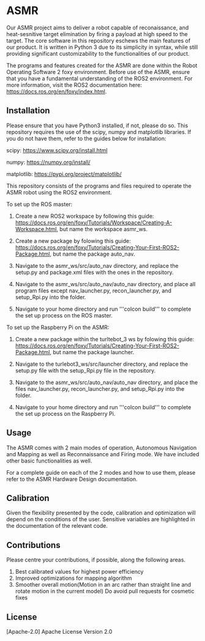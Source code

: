 # ASMR

Our ASMR project aims to deliver a robot capable of reconaissance, and heat-sesnitive target elimination
by firing a payload at high speed to the target. The core software in this repository eschews the main
features of our product. It is written in Python 3 due to its simplicity in syntax, while still providing
significant customizability to the functionalities of our product.

The programs and features created for the ASMR are done within the Robot Operating Software 2 foxy environment. Before use of the ASMR, ensure that you have a fundamental understanding of the ROS2 environment. For more information, visit the ROS2 documentation here: https://docs.ros.org/en/foxy/index.html.

## Installation

Please ensure that you have Python3 installed, if not, please do so.
This repository requires the use of the scipy, numpy and matplotlib libraries.
If you do not have them, refer to the guides below for installation:

scipy: https://www.scipy.org/install.html

numpy: https://numpy.org/install/

matplotlib: https://pypi.org/project/matplotlib/


This repository consists of the programs and files required to operate the ASMR robot using the ROS2 environment.

To set up the ROS master:

1. Create a new ROS2 workspace by following this guide: https://docs.ros.org/en/foxy/Tutorials/Workspace/Creating-A-Workspace.html, but name the workspace asmr_ws.

2. Create a new package by folowing this guide: https://docs.ros.org/en/foxy/Tutorials/Creating-Your-First-ROS2-Package.html, but name the package auto_nav.

3. Navigate to the asmr_ws/src/auto_nav directory, and replace the setup.py and package.xml files with the ones in the repository.

4. Navigate to the asmr_ws/src/auto_nav/auto_nav directory, and place all program files except nav_launcher.py, recon_launcher.py, and setup_Rpi.py into the folder.

5. Navigate to your home directory and run 
'''colcon build''' 
to complete the set up process on the ROS master.


To set up the Raspberry Pi on the ASMR:

1. Create a new package within the turltebot_3 ws by folowing this guide: https://docs.ros.org/en/foxy/Tutorials/Creating-Your-First-ROS2-Package.html, but name the package launcher.

2. Navigate to the turlebot3_ws/src/launcher directory, and replace the setup.py file with the setup_Rpi.py file in the repository.

3. Navigate to the asmr_ws/src/auto_nav/auto_nav directory, and place the files nav_launcher.py, recon_launcher.py, and setup_Rpi.py into the folder.

4. Navigate to your home directory and run 
'''colcon build''' 
to complete the set up process on the Raspberry Pi.

## Usage

The ASMR comes with 2 main modes of operation, Autonomous Navigation and Mapping as well as Reconnaissance and Firing mode. We have included other basic functionalities as well. 

For a complete guide on each of the 2 modes and how to use them, please refer to the ASMR Hardware Design documentation. 

## Calibration
Given the flexibility presented by the code, calibration and optimization will depend on
the conditions of the user. Sensitive variables are highlighted in the documentation of the
relevant code.

## Contributions
Please centre your contributions, if possible, along the following areas.
1. Best calibrated values for highest power efficiency
2. Improved optimizations for mapping algorithm
3. Smoother overall motion(Motion in an arc rather than straight line and rotate motion in the current model)
Do avoid pull requests for cosmetic fixes


## License
[Apache-2.0] Apache License Version 2.0






